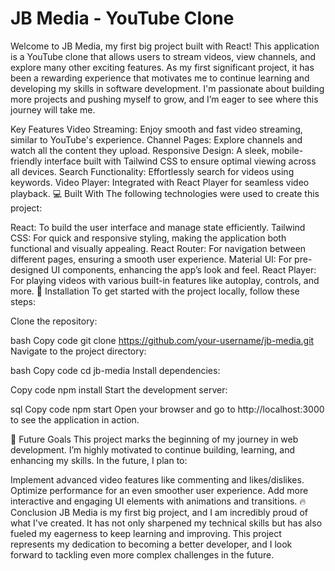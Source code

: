 # JB Media - YouTube Clone

Welcome to JB Media, my first big project built with React! This application is a YouTube clone that allows users to stream videos, view channels, and explore many other exciting features. As my first significant project, it has been a rewarding experience that motivates me to continue learning and developing my skills in software development. I'm passionate about building more projects and pushing myself to grow, and I’m eager to see where this journey will take me.

Key Features
Video Streaming: Enjoy smooth and fast video streaming, similar to YouTube's experience.
Channel Pages: Explore channels and watch all the content they upload.
Responsive Design: A sleek, mobile-friendly interface built with Tailwind CSS to ensure optimal viewing across all devices.
Search Functionality: Effortlessly search for videos using keywords.
Video Player: Integrated with React Player for seamless video playback.
💻 Built With
The following technologies were used to create this project:

React: To build the user interface and manage state efficiently.
Tailwind CSS: For quick and responsive styling, making the application both functional and visually appealing.
React Router: For navigation between different pages, ensuring a smooth user experience.
Material UI: For pre-designed UI components, enhancing the app’s look and feel.
React Player: For playing videos with various built-in features like autoplay, controls, and more.
🚀 Installation
To get started with the project locally, follow these steps:

Clone the repository:

bash
Copy code
git clone https://github.com/your-username/jb-media.git
Navigate to the project directory:

bash
Copy code
cd jb-media
Install dependencies:

Copy code
npm install
Start the development server:

sql
Copy code
npm start
Open your browser and go to http://localhost:3000 to see the application in action.

🌱 Future Goals
This project marks the beginning of my journey in web development. I’m highly motivated to continue building, learning, and enhancing my skills. In the future, I plan to:

Implement advanced video features like commenting and likes/dislikes.
Optimize performance for an even smoother user experience.
Add more interactive and engaging UI elements with animations and transitions.
🔥 Conclusion
JB Media is my first big project, and I am incredibly proud of what I've created. It has not only sharpened my technical skills but has also fueled my eagerness to keep learning and improving. This project represents my dedication to becoming a better developer, and I look forward to tackling even more complex challenges in the future.